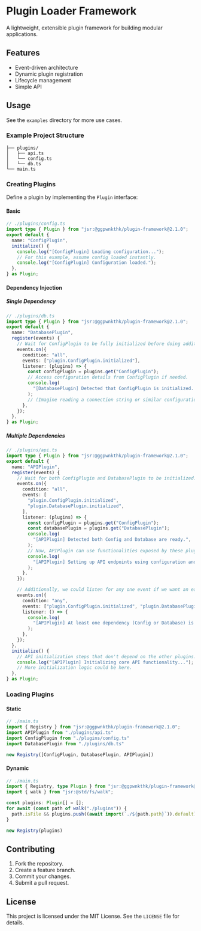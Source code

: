 # Plugin Loader Framework

A lightweight, extensible plugin framework for building modular applications.

## Features

* Event-driven architecture
* Dynamic plugin registration
* Lifecycle management
* Simple API

## Usage

See the `examples` directory for more use cases.

### Example Project Structure

```
├── plugins/
│   ├── api.ts
│   └── config.ts
│   └── db.ts
└── main.ts
```

### Creating Plugins

Define a plugin by implementing the `Plugin` interface:

#### Basic

```typescript
// ./plugins/config.ts
import type { Plugin } from "jsr:@ggpwnkthk/plugin-framework@2.1.0";
export default {
  name: "ConfigPlugin",
  initialize() {
    console.log("[ConfigPlugin] Loading configuration...");
    // For this example, assume config loaded instantly.
    console.log("[ConfigPlugin] Configuration loaded.");
  },
} as Plugin;
```

#### Dependency Injection

##### Single Dependency

```typescript
// ./plugins/db.ts
import type { Plugin } from "jsr:@ggpwnkthk/plugin-framework@2.1.0";
export default {
  name: "DatabasePlugin",
  register(events) {
    // Wait for ConfigPlugin to be fully initialized before doing additional tasks.
    events.on({
      condition: "all",
      events: ["plugin.ConfigPlugin.initialized"],
      listener: (plugins) => {
        const configPlugin = plugins.get("ConfigPlugin");
        // Access configuration details from ConfigPlugin if needed.
        console.log(
          "[DatabasePlugin] Detected that ConfigPlugin is initialized. Reading configuration...",
        );
        // (Imagine reading a connection string or similar configuration here.)
      },
    });
  },
} as Plugin;
```
##### Multiple Dependencies

```typescript
// ./plugins/api.ts
import type { Plugin } from "jsr:@ggpwnkthk/plugin-framework@2.1.0";
export default {
  name: "APIPlugin",
  register(events) {
    // Wait for both ConfigPlugin and DatabasePlugin to be initialized.
    events.on({
      condition: "all",
      events: [
        "plugin.ConfigPlugin.initialized",
        "plugin.DatabasePlugin.initialized",
      ],
      listener: (plugins) => {
        const configPlugin = plugins.get("ConfigPlugin");
        const databasePlugin = plugins.get("DatabasePlugin");
        console.log(
          "[APIPlugin] Detected both Config and Database are ready.",
        );
        // Now, APIPlugin can use functionalities exposed by these plugins.
        console.log(
          "[APIPlugin] Setting up API endpoints using configuration and database connection.",
        );
      },
    });

    // Additionally, we could listen for any one event if we want an earlier reaction.
    events.on({
      condition: "any",
      events: ["plugin.ConfigPlugin.initialized", "plugin.DatabasePlugin.initialized"],
      listener: () => {
        console.log(
          "[APIPlugin] At least one dependency (Config or Database) is initialized so far.",
        );
      },
    });
  },
  initialize() {
    // API initialization steps that don't depend on the other plugins.
    console.log("[APIPlugin] Initializing core API functionality...");
    // More initialization logic could be here.
  },
} as Plugin;
```

### Loading Plugins

#### Static

```typescript
// ./main.ts
import { Registry } from "jsr:@ggpwnkthk/plugin-framework@2.1.0";
import APIPlugin from "./plugins/api.ts"
import ConfigPlugin from "./plugins/config.ts"
import DatabasePlugin from "./plugins/db.ts"

new Registry([ConfigPlugin, DatabasePlugin, APIPlugin])
```

#### Dynamic

```typescript
// ./main.ts
import { Registry, type Plugin } from "jsr:@ggpwnkthk/plugin-framework@2.1.0";
import { walk } from "jsr:@std/fs/walk";

const plugins: Plugin[] = [];
for await (const path of walk("./plugins")) {
  path.isFile && plugins.push((await import(`./${path.path}`)).default);
}

new Registry(plugins)
```

## Contributing

1. Fork the repository.
2. Create a feature branch.
3. Commit your changes.
4. Submit a pull request.

## License

This project is licensed under the MIT License. See the `LICENSE` file for details.